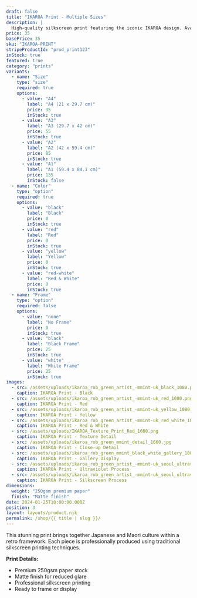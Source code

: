 ```yaml
---
draft: false
title: "IKAROA Print - Multiple Sizes"
description: |
  High-quality silkscreen print featuring the iconic IKAROA design. Available in multiple sizes to suit your space. Taking its name from the Maori word for 'the long fish that gave birth to all the stars in the Milky Way'.
price: 35
basePrice: 35
sku: "IKAROA-PRINT"
stripeProductId: "prod_print123"
inStock: true
featured: true
category: "prints"
variants:
  - name: "Size"
    type: "size"
    required: true
    options:
      - value: "A4"
        label: "A4 (21 x 29.7 cm)"
        price: 35
        inStock: true
      - value: "A3"
        label: "A3 (29.7 x 42 cm)"
        price: 55
        inStock: true
      - value: "A2"
        label: "A2 (42 x 59.4 cm)"
        price: 85
        inStock: true
      - value: "A1"
        label: "A1 (59.4 x 84.1 cm)"
        price: 135
        inStock: false
  - name: "Color"
    type: "option"
    required: true
    options:
      - value: "black"
        label: "Black"
        price: 0
        inStock: true
      - value: "red"
        label: "Red"
        price: 0
        inStock: true
      - value: "yellow"
        label: "Yellow"
        price: 0
        inStock: true
      - value: "red-white"
        label: "Red & White"
        price: 0
        inStock: true
  - name: "Frame"
    type: "option"
    required: false
    options:
      - value: "none"
        label: "No Frame"
        price: 0
        inStock: true
      - value: "black"
        label: "Black Frame"
        price: 25
        inStock: true
      - value: "white"
        label: "White Frame"
        price: 25
        inStock: true
images:
  - src: /assets/uploads/ikaroa_rob_green_artist_-mmint-uk_black_1080.png
    caption: IKAROA Print - Black
  - src: /assets/uploads/ikaroa_rob_green_artist_-mmint-uk_red_1080.png
    caption: IKAROA Print - Red
  - src: /assets/uploads/ikaroa_rob_green_artist_-mmint-uk_yellow_1080.png
    caption: IKAROA Print - Yellow
  - src: /assets/uploads/ikaroa_rob_green_artist_-mmint-uk_red_white_1080.png
    caption: IKAROA Print - Red & White
  - src: /assets/uploads/IKAROA_Texture_Print_Red_1660.png
    caption: IKAROA Print - Texture Detail
  - src: /assets/uploads/ikaroa_rob_green_mmint_detail_1660.jpg
    caption: IKAROA Print - Close-up Detail
  - src: /assets/uploads/ikaroa_rob_green_mmint_black_white_gallery_1880_opti.jpg
    caption: IKAROA Print - Gallery Display
  - src: /assets/uploads/ikaroa_rob_green_artist_-mmint-uk_seoul_ultraviolet_silkscreen_art_prints_hannam_1660.jpg
    caption: IKAROA Print - Ultraviolet Process
  - src: /assets/uploads/ikaroa_rob_green_artist_-mmint-uk_seoul_ultraviolet_silkscreen_art_prints_ultraviolet_seoul_itaewon_1660.jpg
    caption: IKAROA Print - Silkscreen Process
dimensions:
  weight: "250gsm premium paper"
  finish: "Matte finish"
date: 2024-01-25T10:00:00.000Z
position: 3
layout: layouts/product.njk
permalink: /shop/{{ title | slug }}/
---
```


This stunning print brings together Japanese and Maori culture within a retro framework. Each piece is professionally produced using traditional silkscreen printing techniques.

**Print Details:**
- Premium 250gsm paper stock
- Matte finish for reduced glare
- Professional silkscreen printing
- Ready to frame or display